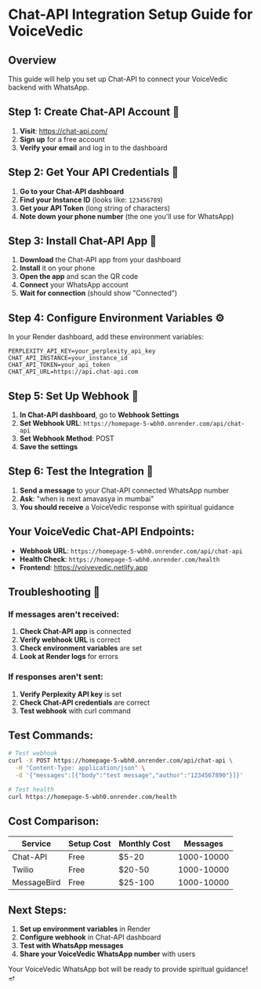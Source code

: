 # Chat-API Integration Setup Guide for VoiceVedic

## Overview
This guide will help you set up Chat-API to connect your VoiceVedic backend with WhatsApp.

## Step 1: Create Chat-API Account 📱

1. **Visit**: https://chat-api.com/
2. **Sign up** for a free account
3. **Verify your email** and log in to the dashboard

## Step 2: Get Your API Credentials 🔑

1. **Go to your Chat-API dashboard**
2. **Find your Instance ID** (looks like: `123456789`)
3. **Get your API Token** (long string of characters)
4. **Note down your phone number** (the one you'll use for WhatsApp)

## Step 3: Install Chat-API App 📲

1. **Download** the Chat-API app from your dashboard
2. **Install** it on your phone
3. **Open the app** and scan the QR code
4. **Connect** your WhatsApp account
5. **Wait for connection** (should show "Connected")

## Step 4: Configure Environment Variables ⚙️

In your Render dashboard, add these environment variables:

```
PERPLEXITY_API_KEY=your_perplexity_api_key
CHAT_API_INSTANCE=your_instance_id
CHAT_API_TOKEN=your_api_token
CHAT_API_URL=https://api.chat-api.com
```

## Step 5: Set Up Webhook 🔗

1. **In Chat-API dashboard**, go to **Webhook Settings**
2. **Set Webhook URL**: `https://homepage-5-wbh0.onrender.com/api/chat-api`
3. **Set Webhook Method**: POST
4. **Save the settings**

## Step 6: Test the Integration 🧪

1. **Send a message** to your Chat-API connected WhatsApp number
2. **Ask**: "when is next amavasya in mumbai"
3. **You should receive** a VoiceVedic response with spiritual guidance

## Your VoiceVedic Chat-API Endpoints:

- **Webhook URL**: `https://homepage-5-wbh0.onrender.com/api/chat-api`
- **Health Check**: `https://homepage-5-wbh0.onrender.com/health`
- **Frontend**: https://voivevedic.netlify.app

## Troubleshooting 🔧

### If messages aren't received:
1. **Check Chat-API app** is connected
2. **Verify webhook URL** is correct
3. **Check environment variables** are set
4. **Look at Render logs** for errors

### If responses aren't sent:
1. **Verify Perplexity API key** is set
2. **Check Chat-API credentials** are correct
3. **Test webhook** with curl command

## Test Commands:

```bash
# Test webhook
curl -X POST https://homepage-5-wbh0.onrender.com/api/chat-api \
  -H "Content-Type: application/json" \
  -d '{"messages":[{"body":"test message","author":"1234567890"}]}'

# Test health
curl https://homepage-5-wbh0.onrender.com/health
```

## Cost Comparison:

| Service | Setup Cost | Monthly Cost | Messages |
|---------|------------|--------------|----------|
| Chat-API | Free | $5-20 | 1000-10000 |
| Twilio | Free | $20-50 | 1000-10000 |
| MessageBird | Free | $25-100 | 1000-10000 |

## Next Steps:

1. **Set up environment variables** in Render
2. **Configure webhook** in Chat-API dashboard
3. **Test with WhatsApp messages**
4. **Share your VoiceVedic WhatsApp number** with users

Your VoiceVedic WhatsApp bot will be ready to provide spiritual guidance! 🪔
